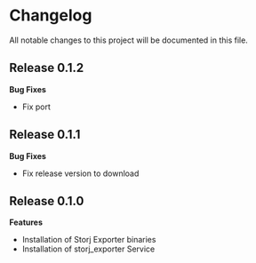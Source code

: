 # Changelog

All notable changes to this project will be documented in this file.

## Release 0.1.2

**Bug Fixes**

- Fix port

## Release 0.1.1

**Bug Fixes**

- Fix release version to download

## Release 0.1.0

**Features**

- Installation of Storj Exporter binaries
- Installation of storj_exporter Service
